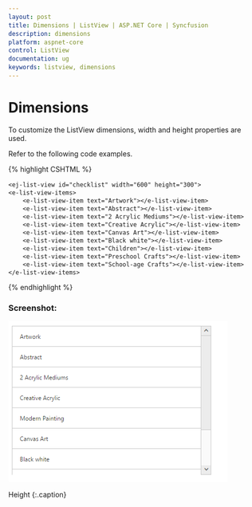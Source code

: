 ```yaml
---
layout: post
title: Dimensions | ListView | ASP.NET Core | Syncfusion
description: dimensions
platform: aspnet-core
control: ListView
documentation: ug
keywords: listview, dimensions
---
```


# Dimensions

To customize the ListView dimensions, width and height properties are used.

Refer to the following code examples.


{% highlight CSHTML %}

    <ej-list-view id="checklist" width="600" height="300">
    <e-list-view-items>
        <e-list-view-item text="Artwork"></e-list-view-item>
        <e-list-view-item text="Abstract"></e-list-view-item>
        <e-list-view-item text="2 Acrylic Mediums"></e-list-view-item>
        <e-list-view-item text="Creative Acrylic"></e-list-view-item>
        <e-list-view-item text="Canvas Art"></e-list-view-item>
        <e-list-view-item text="Black white"></e-list-view-item>
        <e-list-view-item text="Children"></e-list-view-item>
        <e-list-view-item text="Preschool Crafts"></e-list-view-item>
        <e-list-view-item text="School-age Crafts"></e-list-view-item>
    </e-list-view-items>
</ej-list-view>   

{% endhighlight %}



### Screenshot:

![](Dimensions_images/Dimensions_img1.png)

Height
{:.caption}